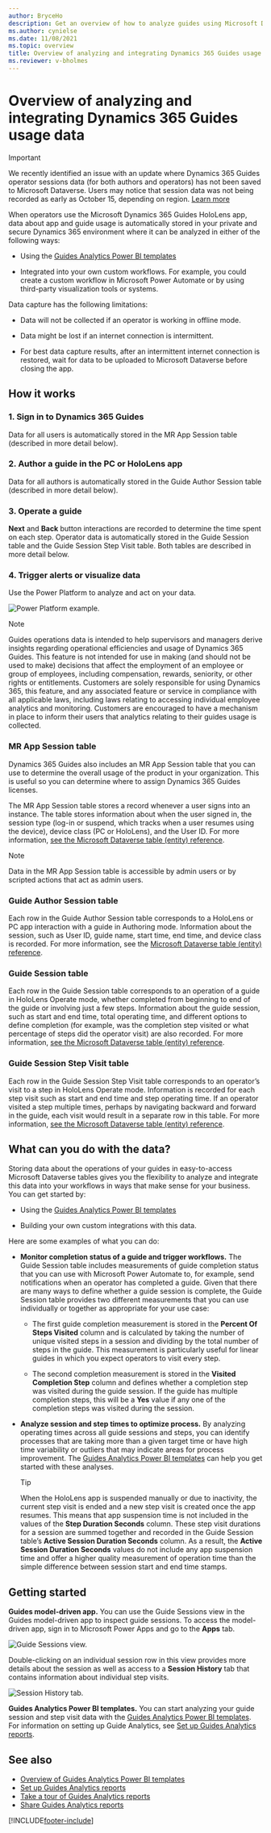 ```yaml
---
author: BryceHo
description: Get an overview of how to analyze guides using Microsoft Dynamics 365 Guides
ms.author: cynielse
ms.date: 11/08/2021
ms.topic: overview
title: Overview of analyzing and integrating Dynamics 365 Guides usage data
ms.reviewer: v-bholmes
---
```


# Overview of analyzing and integrating Dynamics 365 Guides usage data

> [!IMPORTANT]
> We recently identified an issue with an update where Dynamics 365 Guides operator sessions data (for both authors and operators) has not been saved to Microsoft Dataverse. Users may notice that session data was not being recorded as early as October 15, depending on region. [Learn more](known-issues-hololens-app.md)

When operators use the Microsoft Dynamics 365 Guides HoloLens app, data about app and guide usage is automatically stored in your private and secure Dynamics 365 environment where it can be analyzed in either of the following ways:

- Using the [Guides Analytics Power BI templates](analytics-guide.md)

- Integrated into your own custom workflows. For example, you could create a custom workflow in Microsoft Power Automate or by using third-party visualization tools or systems.

Data capture has the following limitations:

- Data will not be collected if an operator is working in offline mode.

- Data might be lost if an internet connection is intermittent.

- For best data capture results, after an intermittent internet connection is restored, wait for data to be uploaded to Microsoft Dataverse before closing the app.

## How it works

### 1. Sign in to Dynamics 365 Guides

Data for all users is automatically stored in the MR App Session table (described in more detail below).

### 2. Author a guide in the PC or HoloLens app

Data for all authors is automatically stored in the Guide Author Session table (described in more detail below).

### 3. Operate a guide

**Next** and **Back** button interactions are recorded to determine the time spent on each step. Operator data is automatically stored in the Guide Session table and the Guide Session Step Visit table. Both tables are described in more detail below. 

### 4. Trigger alerts or visualize data

Use the Power Platform to analyze and act on your data.

![Power Platform example.](media/analytics-alerts-visualize-data-1.PNG "Power Platform example")

> [!NOTE]
> Guides operations data is intended to help supervisors and managers derive insights regarding operational efficiencies and usage of Dynamics 365 Guides. This feature is not intended for use in making (and should not be used to make) decisions that affect the employment of an employee or group of employees, including compensation, rewards, seniority, or other rights or entitlements. Customers are solely responsible for using Dynamics 365, this feature, and any associated feature or service in compliance with all applicable laws, including laws relating to accessing individual employee analytics and monitoring. Customers are encouraged to have a mechanism in place to inform their users that analytics relating to their guides usage is collected. 

### MR App Session table

Dynamics 365 Guides also includes an MR App Session table that you can use to determine the overall usage of the product in your organization. This is useful so you can determine where to assign Dynamics 365 Guides licenses. 

The MR App Session table stores a record whenever a user signs into an instance. The table stores information about when the user signed in, the session type (log-in or suspend, which tracks when a user resumes using the device), device class (PC or HoloLens), and the User ID. For more information, [see the Microsoft Dataverse table (entity) reference](developer-entity-reference.md). 

> [!NOTE]
> Data in the MR App Session table is accessible by admin users or by scripted actions that act as admin users. 

### Guide Author Session table

Each row in the Guide Author Session table corresponds to a HoloLens or PC app interaction with a guide in Authoring mode. Information about the session, such as User ID, guide name, start time, end time, and device class is recorded. For more information, see the [Microsoft Dataverse table (entity) reference](developer-entity-reference.md).

### Guide Session table 

Each row in the Guide Session table corresponds to an operation of a guide in HoloLens Operate mode, whether completed from beginning to end of the guide or involving just a few steps. Information about the guide session, such as start and end time, total operating time, and different options to define completion (for example, was the completion step visited or what percentage of steps did the operator visit) are also recorded. For more information, [see the Microsoft Dataverse table (entity) reference](developer-entity-reference.md).

### Guide Session Step Visit table 

Each row in the Guide Session Step Visit table corresponds to an operator’s visit to a step in HoloLens Operate mode. Information is recorded for each step visit such as start and end time and step operating time. If an operator visited a step multiple times, perhaps by navigating backward and forward in the guide, each visit would result in a separate row in this table. For more information, [see the Microsoft Dataverse table (entity) reference](developer-entity-reference.md). 

## What can you do with the data? 

Storing data about the operations of your guides in easy-to-access Microsoft Dataverse tables gives you the flexibility to analyze and integrate this data into your workflows in ways that make sense for your business. You can get started by:

- Using the [Guides Analytics Power BI templates](analytics-guide.md)

- Building your own custom integrations with this data. 

Here are some examples of what you can do: 

- **Monitor completion status of a guide and trigger workflows.** The Guide Session table includes measurements of guide completion status that you can use with Microsoft Power Automate to, for example, send notifications when an operator has completed a guide. Given that there are many ways to define whether a guide session is complete, the Guide Session table provides two different measurements that you can use individually or together as appropriate for your use case:

    - The first guide completion measurement is stored in the **Percent Of Steps Visited** column and is calculated by taking the number of unique visited steps in a session and dividing by the total number of steps in the guide. This measurement is particularly useful for linear guides in which you expect operators to visit every step. 
    
    - The second completion measurement is stored in the **Visited Completion Step** column and defines whether a completion step was visited during the guide session. If the guide has multiple completion steps, this will be a **Yes** value if any one of the completion steps was visited during the session.  

- **Analyze session and step times to optimize process.** By analyzing operating times across all guide sessions and steps, you can identify processes that are taking more than a given target time or have high time variability or outliers that may indicate areas for process improvement. The [Guides Analytics Power BI templates](analytics-guide.md) can help you get started with these analyses. 

   > [!TIP]
   > When the HoloLens app is suspended manually or due to inactivity, the current step visit is ended and a new step visit is created once the app resumes. This means that app suspension time is not included in the values of the **Step Duration Seconds** column. These step visit durations for a session are summed together and recorded in the Guide Session table’s **Active Session Duration Seconds** column. As a result, the **Active Session Duration Seconds** values do not include any app suspension time and offer a higher quality measurement of operation time than the simple difference between session start and end time stamps.   

## Getting started 

**Guides model-driven app.** You can use the Guide Sessions view in the Guides model-driven app to inspect guide sessions. To access the model-driven app, sign in to Microsoft Power Apps and go to the **Apps** tab. 

![Guide Sessions view.](media/analytics-data-stored-automatically-1.PNG "Guide Sessions view")

Double-clicking on an individual session row in this view provides more details about the session as well as access to a **Session History** tab that contains information about individual step visits.  

![Session History tab.](media/analytics-session-history-tab.PNG "Session History tab")

**Guides Analytics Power BI templates.** You can start analyzing your guide session and step visit data with the [Guides Analytics Power BI templates](analytics-guide.md). For information on setting up Guide Analytics, see [Set up Guides Analytics reports](analytics-ga-setup.md).  

## See also

- [Overview of Guides Analytics Power BI templates](analytics-guide.md)
- [Set up Guides Analytics reports](analytics-ga-setup.md)
- [Take a tour of Guides Analytics reports](analytics-ga-reports.md)
- [Share Guides Analytics reports](analytics-ga-share-reports.md)


[!INCLUDE[footer-include](../includes/footer-banner.md)]
